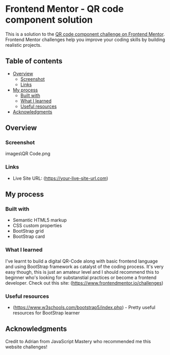 # Frontend Mentor - QR code component solution

This is a solution to the [QR code component challenge on Frontend Mentor](https://www.frontendmentor.io/challenges/qr-code-component-iux_sIO_H). Frontend Mentor challenges help you improve your coding skills by building realistic projects. 

## Table of contents

- [Overview](#overview)
  - [Screenshot](#screenshot)
  - [Links](#links)
- [My process](#my-process)
  - [Built with](#built-with)
  - [What I learned](#what-i-learned)
  - [Useful resources](#useful-resources)
- [Acknowledgments](#acknowledgments)


## Overview

### Screenshot
images\QR Code.png

### Links
- Live Site URL: (https://your-live-site-url.com)



## My process

### Built with
- Semantic HTML5 markup
- CSS custom properties
- BootStrap grid
- BootStrap card

### What I learned
I've learnt to build a digital QR-Code along with basic frontend language and using BootStrap framework as catalyst of the coding process. It's very easy though, this is just an amateur level and I should recommend this to beginner who's looking for substanstial practices or become a frontend developer. Check out this site: (https://www.frontendmentor.io/challenges)

### Useful resources
- (https://www.w3schools.com/bootstrap5/index.php) - Pretty useful resources for BootStrap learner



## Acknowledgments

Credit to Adrian from JavaScript Mastery who recommended me this website challenges!

